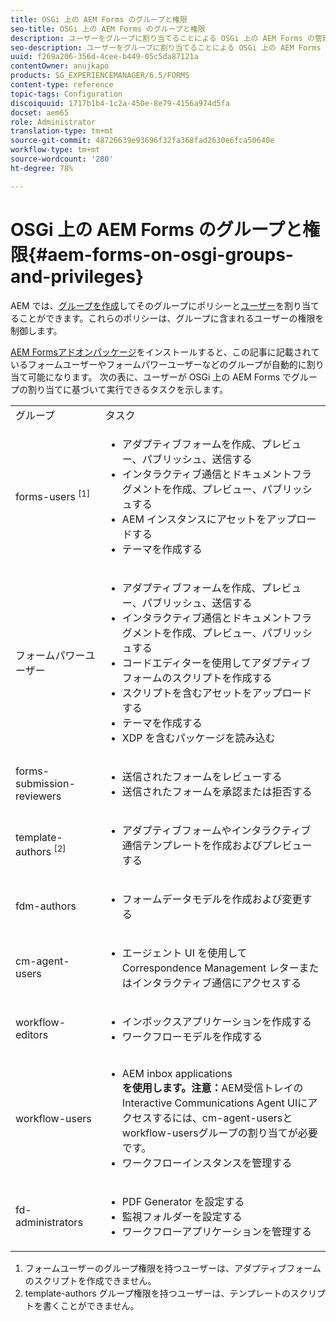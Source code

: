 ```yaml
---
title: OSGi 上の AEM Forms のグループと権限
seo-title: OSGi 上の AEM Forms のグループと権限
description: ユーザーをグループに割り当てることによる OSGi 上の AEM Forms の管理
seo-description: ユーザーをグループに割り当てることによる OSGi 上の AEM Forms の管理
uuid: f269a206-356d-4cee-b449-05c5da87121a
contentOwner: anujkapo
products: SG_EXPERIENCEMANAGER/6.5/FORMS
content-type: reference
topic-tags: Configuration
discoiquuid: 1717b1b4-1c2a-450e-8e79-4156a974d5fa
docset: aem65
role: Administrator
translation-type: tm+mt
source-git-commit: 48726639e93696f32fa368fad2630e6fca50640e
workflow-type: tm+mt
source-wordcount: '280'
ht-degree: 78%

---
```



# OSGi 上の AEM Forms のグループと権限{#aem-forms-on-osgi-groups-and-privileges}

AEM では、[グループを作成](/help/sites-administering/user-group-ac-admin.md#group-administration)してそのグループにポリシーと[ユーザー](/help/sites-administering/user-group-ac-admin.md#user-administration)を割り当てることができます。これらのポリシーは、グループに含まれるユーザーの権限を制御します。

[AEM Formsアドオンパッケージ](../../forms/using/installing-configuring-aem-forms-osgi.md)をインストールすると、この記事に記載されているフォームユーザーやフォームパワーユーザーなどのグループが自動的に割り当て可能になります。 次の表に、ユーザーが OSGi 上の AEM Forms でグループの割り当てに基づいて実行できるタスクを示します。

<table>
 <tbody>
  <tr>
   <td>グループ</td> 
   <td>タスク</td> 
  </tr>
  <tr>
   <td>forms-users <sup>[1]</sup></td> 
   <td>
    <ul> 
     <li>アダプティブフォームを作成、プレビュー、パブリッシュ、送信する</li> 
     <li>インタラクティブ通信とドキュメントフラグメントを作成、プレビュー、パブリッシュする</li> 
     <li>AEM インスタンスにアセットをアップロードする</li> 
     <li>テーマを作成する</li> 
    </ul> </td> 
  </tr>
  <tr>
   <td>フォームパワーユーザー</td> 
   <td>
    <ul> 
     <li>アダプティブフォームを作成、プレビュー、パブリッシュ、送信する</li> 
     <li>インタラクティブ通信とドキュメントフラグメントを作成、プレビュー、パブリッシュする</li> 
     <li>コードエディターを使用してアダプティブフォームのスクリプトを作成する</li> 
     <li>スクリプトを含むアセットをアップロードする</li> 
     <li>テーマを作成する</li> 
     <li>XDP を含むパッケージを読み込む</li> 
    </ul> </td> 
  </tr>
  <tr>
   <td>forms-submission-reviewers</td> 
   <td>
    <ul> 
     <li>送信されたフォームをレビューする</li> 
     <li>送信されたフォームを承認または拒否する</li> 
    </ul> </td> 
  </tr>
  <tr>
   <td>template-authors <sup>[2]</sup></td> 
   <td>
    <ul> 
     <li>アダプティブフォームやインタラクティブ通信テンプレートを作成およびプレビューする</li> 
    </ul> </td> 
  </tr>
  <tr>
   <td><p>fdm-authors</p> </td> 
   <td>
    <ul> 
     <li>フォームデータモデルを作成および変更する</li> 
    </ul> </td> 
  </tr>
  <tr>
   <td>cm-agent-users</td> 
   <td>
    <ul> 
     <li>エージェント UI を使用して Correspondence Management レターまたはインタラクティブ通信にアクセスする</li> 
    </ul> </td> 
  </tr>
  <tr>
   <td><p>workflow-editors</p> </td> 
   <td>
    <ul> 
     <li>インボックスアプリケーションを作成する</li> 
     <li>ワークフローモデルを作成する</li> 
    </ul> </td> 
  </tr>
  <tr>
   <td>workflow-users</td> 
   <td>
    <ul> 
     <li>AEM inbox applications<br /> <strong>を使用します。注意：</strong>AEM受信トレイのInteractive Communications Agent UIにアクセスするには、cm-agent-usersとworkflow-usersグループの割り当てが必要です。</li> 
     <li>ワークフローインスタンスを管理する</li> 
    </ul> </td> 
  </tr>
  <tr>
   <td>fd-administrators</td> 
   <td>
    <ul> 
     <li>PDF Generator を設定する</li> 
     <li>監視フォルダーを設定する</li> 
     <li>ワークフローアプリケーションを管理する</li> 
    </ul> </td> 
  </tr>
 </tbody>
</table>

1. フォームユーザーのグループ権限を持つユーザーは、アダプティブフォームのスクリプトを作成できません。
1. template-authors グループ権限を持つユーザーは、テンプレートのスクリプトを書くことができません。


